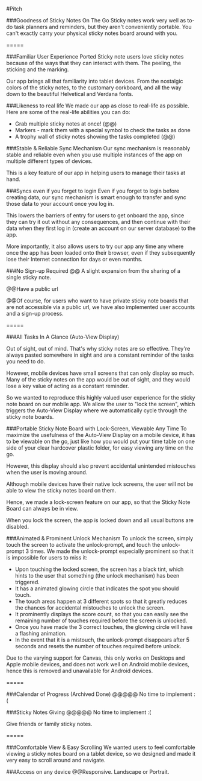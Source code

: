 #Pitch

###Goodness of Sticky Notes On The Go
Sticky notes work very well as to-do task planners and reminders, but they aren't conveniently portable. You can't exactly carry your physical sticky notes board around with you.

=====


###Familiar User Experience Ported
Sticky note users love sticky notes because of the ways that they can interact with them. The peeling, the sticking and the marking.

Our app brings all that familiarity into tablet devices. From the nostalgic colors of the sticky notes, to the customary corkboard, and all the way down to the beautiful Helvetical and Verdana fonts.


###Likeness to real life
We made our app as close to real-life as possible. Here are some of the real-life abilities you can do:
 
* Grab multiple sticky notes at once! (@@)
* Markers - mark them with a special symbol to check the tasks as done
* A trophy wall of sticky notes showing the tasks completed (@@)


###Stable & Reliable Sync Mechanism
Our sync mechanism is reasonably stable and reliable even when you use multiple instances of the app on multiple different types of devices.

This is a key feature of our app in helping users to manage their tasks at hand.


###Syncs even if you forget to login
Even if you forget to login before creating data, our sync mechanism is smart enough to transfer and sync those data to your account once you log in.

This lowers the barriers of entry for users to get onboard the app, since they can try it out without any consequences, and then continue with their data when they first log in (create an account on our server database) to the app.

More importantly, it also allows users to try our app any time any where once the app has been loaded onto their browser, even if they subsequently lose their Internet connection for days or even months.


###No Sign-up Required
@@ A slight expansion from the sharing of a single sticky note.

@@Have a public url

@@Of course, for users who want to have private sticky note boards that are not accessible via a public url, we have also implemented user accounts and a sign-up process.

=====


###All Tasks In A Glance (Auto-View Display)

Out of sight, out of mind. That's why sticky notes are so effective. They're always pasted somewhere in sight and are a constant reminder of the tasks you need to do.

However, mobile devices have small screens that can only display so much. Many of the sticky notes on the app would be out of sight, and they would lose a key value of acting as a constant reminder.

So we wanted to reproduce this highly valued user experience for the sticky note board on our mobile app. We allow the user to "lock the screen", which triggers the Auto-View Display where we automatically cycle through the sticky note boards.


###Portable Sticky Note Board with Lock-Screen, Viewable Any Time
To maximize the usefulness of the Auto-View Display on a mobile device, it has to be viewable on the go, just like how you would put your time table on one side of your clear hardcover plastic folder, for easy viewing any time on the go.

However, this display should also prevent accidental unintended mistouches when the user is moving around.

Although mobile devices have their native lock screens, the user will not be able to view the sticky notes board on them.

Hence, we made a lock-screen feature on our app, so that the Sticky Note Board can always be in view.

When you lock the screen, the app is locked down and all usual buttons are disabled.


###Animated & Prominent Unlock Mechanism
To unlock the screen, simply touch the screen to activate the unlock-prompt, and touch the unlock-prompt 3 times. We made the unlock-prompt especially prominent so that it is impossible for users to miss it:

* Upon touching the locked screen, the screen has a black tint, which hints to the user that something (the unlock mechanism) has been triggered.
* It has a animated glowing circle that indicates the spot you should touch.
* The touch areas happen at 3 different spots so that it greatly reduces the chances for accidental mistouches to unlock the screen.
* It prominently displays the score count, so that you can easily see the remaining number of touches required before the screen is unlocked.
* Once you have made the 3 correct touches, the glowing circle will have a flashing animation.
* In the event that it is a mistouch, the unlock-prompt disappears after 5 seconds and resets the number of touches required before unlock.

Due to the varying support for Canvas, this only works on Desktops and Apple mobile devices, and does not work well on Android mobile devices, hence this is removed and unavailable for Android devices.

=====


###Calendar of Progress (Archived Done)
@@@@@ No time to implement :(


###Sticky Notes Giving
@@@@@ No time to implement :(

Give friends or family sticky notes.

=====


###Comfortable View & Easy Scrolling
We wanted users to feel comfortable viewing a sticky notes board on a tablet device, so we designed and made it very easy to scroll around and navigate.

###Access on any device
@@Responsive. Landscape or Portrait.








